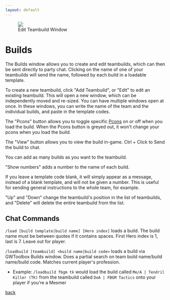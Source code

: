 ```yaml
---
layout: default
---
```


<figure>
<img src="https://user-images.githubusercontent.com/11432831/28233502-2e281406-68ac-11e7-9a00-a48186f45cce.PNG"/>
<figcaption>Edit Teambuild Window</figcaption>
</figure>

# Builds
The Builds window allows you to create and edit teambuilds, which can then be sent directly to party chat. Clicking on the name of one of your teambuilds will send the name, followed by each build in a loadable template.

To create a new teambuild, click "Add Teambuild", or "Edit" to edit an existing teambuild. This will open a new window, which can be independently moved and re-sized. You can have multiple windows open at once. In these windows, you can write the name of the team and the individual builds, and paste in the template codes.

The "Pcons" button allows you to toggle specific [Pcons](pcons) on or off when you load the build. When the Pcons button is greyed out, it won't change your pcons when you load the build.

The "View" button allows you to view the build in-game. Ctrl + Click to Send the build to chat.

You can add as many builds as you want to the teambuild.

"Show numbers" adds a number to the name of each build.

If you leave a template code blank, it will simply appear as a message, instead of a blank template, and will not be given a number. This is useful for sending general instructions to the whole team, for example.

"Up" and "Down" change the teambuild's position in the list of teambuilds, and "Delete" will delete the entire teambuild from the list.

## Chat Commands
`/load [build template|build name] [Hero index]` loads a build. The build name must be between quotes if it contains spaces. First Hero index is 1, last is 7. Leave out for player.

`/loadbuild [teambuild] <build name|build code>` loads a build via GWToolbox Builds window. Does a partial search on team build name/build name/build code. Matches current player's profession.
* Example: `/loadbuild fbgm tk` would load the build called `Me/A | Tendril Killer (TK)` from the teambuild called `DoA | FBGM Tactics` onto your player if you're a Mesmer

[back](./)
